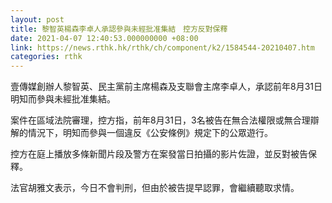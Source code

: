 ```yaml
---
layout: post
title: 黎智英楊森李卓人承認參與未經批准集結　控方反對保釋
date: 2021-04-07 12:40:53.000000000 +08:00
link: https://news.rthk.hk/rthk/ch/component/k2/1584544-20210407.htm
categories: rthk
---
```


壹傳媒創辦人黎智英、民主黨前主席楊森及支聯會主席李卓人，承認前年8月31日明知而參與未經批准集結。 

案件在區域法院審理，控方指，前年8月31日，3名被告在無合法權限或無合理辯解的情況下，明知而參與一個違反《公安條例》規定下的公眾遊行。 

控方在庭上播放多條新聞片段及警方在案發當日拍攝的影片佐證，並反對被告保釋。

法官胡雅文表示，今日不會判刑，但由於被告提早認罪，會繼續聽取求情。
